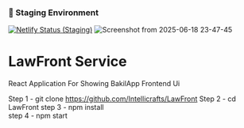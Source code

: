 ### 🚧 Staging Environment
[![Netlify Status (Staging)](https://api.netlify.com/api/v1/badges/0ca8b2b6-5c90-4ccf-8d14-9ca7ffc64628/deploy-status?branch=staging)](https://app.netlify.com/sites/intellicrafts/deploys?branch=staging)
![Screenshot from 2025-06-18 23-47-45](https://github.com/user-attachments/assets/42f0a86e-788f-42cc-8979-5bc3c8b777a0)
# LawFront Service
React Application For Showing BakilApp Frontend Ui 

Step 1 - git clone https://github.com/Intellicrafts/LawFront
Step 2 - cd LawFront 
step 3 - npm install  
step 4 - npm start 
